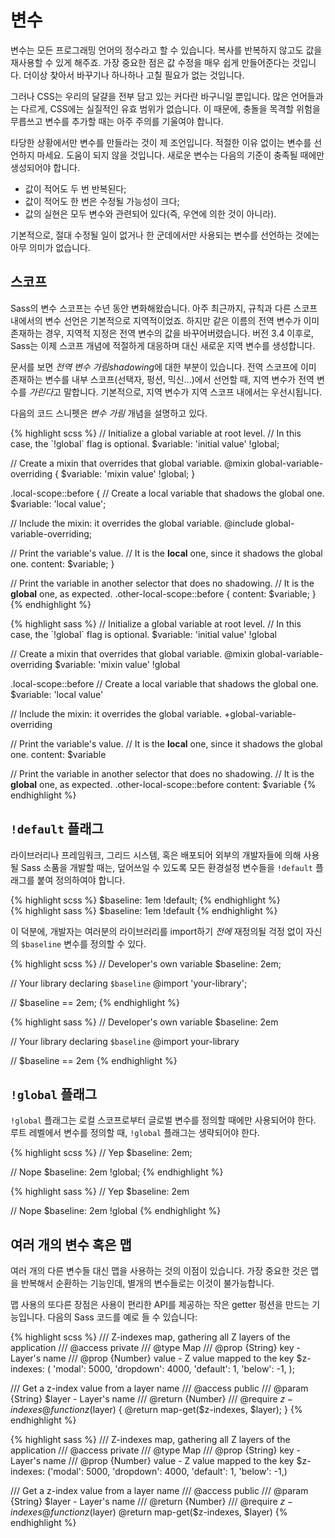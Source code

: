 
# 변수

변수는 모든 프로그래밍 언어의 정수라고 할 수 있습니다. 복사를 반복하지 않고도 값을 재사용할 수 있게 해주죠. 가장 중요한 점은 값 수정을 매우 쉽게 만들어준다는 것입니다. 더이상 찾아서 바꾸기나 하나하나 고칠 필요가 없는 것입니다.

그러나 CSS는 우리의 달걀을 전부 담고 있는 커다란 바구니일 뿐입니다. 많은 언어들과는 다르게, CSS에는 실질적인 유효 범위가 없습니다. 이 때문에, 충돌을 목격할 위험을 무릅쓰고 변수를 추가할 때는 아주 주의를 기울여야 합니다.

타당한 상황에서만 변수를 만들라는 것이 제 조언입니다. 적절한 이유 없이는 변수를 선언하지 마세요. 도움이 되지 않을 것입니다. 새로운 변수는 다음의 기준이 충족될 때에만 생성되어야 합니다.

* 값이 적어도 두 번 반복된다;
* 값이 적어도 한 번은 수정될 가능성이 크다;
* 값의 실현은 모두 변수와 관련되어 있다(즉, 우연에 의한 것이 아니라).

기본적으로, 절대 수정될 일이 없거나 한 군데에서만 사용되는 변수를 선언하는 것에는 아무 의미가 없습니다.






## 스코프

Sass의 변수 스코프는 수년 동안 변화해왔습니다. 아주 최근까지, 규칙과 다른 스코프 내에서의 변수 선언은 기본적으로 지역적이었죠. 하지만 같은 이름의 전역 변수가 이미 존재하는 경우, 지역적 지정은 전역 변수의 값을 바꾸어버렸습니다. 버전 3.4 이후로, Sass는 이제 스코프 개념에 적절하게 대응하며 대신 새로운 지역 변수를 생성합니다.

문서를 보면 *전역 변수 가림shadowing*에 대한 부분이 있습니다. 전역 스코프에 이미 존재하는 변수를 내부 스코프(선택자, 펑션, 믹신...)에서 선언할 때, 지역 변수가 전역 변수를 *가린다*고 말합니다. 기본적으로, 지역 변수가 지역 스코프 내에서는 우선시됩니다.

다음의 코드 스니펫은 *변수 가림* 개념을 설명하고 있다.

<div class="code-block">
  <div class="code-block__wrapper" data-syntax="scss">
{% highlight scss %}
// Initialize a global variable at root level.
// In this case, the `!global` flag is optional.
$variable: 'initial value' !global;

// Create a mixin that overrides that global variable.
@mixin global-variable-overriding {
  $variable: 'mixin value' !global;
}

.local-scope::before {
  // Create a local variable that shadows the global one.
  $variable: 'local value';

  // Include the mixin: it overrides the global variable.
  @include global-variable-overriding;

  // Print the variable's value.
  // It is the **local** one, since it shadows the global one.
  content: $variable;
}

// Print the variable in another selector that does no shadowing.
// It is the **global** one, as expected.
.other-local-scope::before {
  content: $variable;
}
{% endhighlight %}
  </div>
  <div class="code-block__wrapper" data-syntax="sass">
{% highlight sass %}
// Initialize a global variable at root level.
// In this case, the `!global` flag is optional.
$variable: 'initial value' !global

// Create a mixin that overrides that global variable.
@mixin global-variable-overriding
  $variable: 'mixin value' !global

.local-scope::before
  // Create a local variable that shadows the global one.
  $variable: 'local value'

  // Include the mixin: it overrides the global variable.
  +global-variable-overriding

  // Print the variable's value.
  // It is the **local** one, since it shadows the global one.
  content: $variable

// Print the variable in another selector that does no shadowing.
// It is the **global** one, as expected.
.other-local-scope::before
  content: $variable
{% endhighlight %}
  </div>
</div>






## `!default` 플래그

라이브러리나 프레임워크, 그리드 시스템, 혹은 배포되어 외부의 개발자들에 의해 사용될 Sass 소품을 개발할 때는, 덮어쓰일 수 있도록 모든 환경설정 변수들을 `!default` 플래그를 붙여 정의하여야 합니다.

<div class="code-block">
  <div class="code-block__wrapper" data-syntax="scss">
{% highlight scss %}
$baseline: 1em !default;
{% endhighlight %}
  </div>
  <div class="code-block__wrapper" data-syntax="sass">
{% highlight sass %}
$baseline: 1em !default
{% endhighlight %}
  </div>
</div>

이 덕분에, 개발자는 여러분의 라이브러리를 import하기 *전에* 재정의될 걱정 없이 자신의 `$baseline` 변수를 정의할 수 있다.

<div class="code-block">
  <div class="code-block__wrapper" data-syntax="scss">
{% highlight scss %}
// Developer's own variable
$baseline: 2em;

// Your library declaring `$baseline`
@import 'your-library';

// $baseline == 2em;
{% endhighlight %}
  </div>
  <div class="code-block__wrapper" data-syntax="sass">
{% highlight sass %}
// Developer's own variable
$baseline: 2em

// Your library declaring `$baseline`
@import your-library

// $baseline == 2em
{% endhighlight %}
  </div>
</div>






## `!global` 플래그

`!global` 플래그는 로컬 스코프로부터 글로벌 변수를 정의할 때에만 사용되어야 한다.
루트 레벨에서 변수를 정의할 때, `!global` 플래그는 생략되어야 한다.

<div class="code-block">
  <div class="code-block__wrapper" data-syntax="scss">
{% highlight scss %}
// Yep
$baseline: 2em;

// Nope
$baseline: 2em !global;
{% endhighlight %}
  </div>
  <div class="code-block__wrapper" data-syntax="sass">
{% highlight sass %}
// Yep
$baseline: 2em

// Nope
$baseline: 2em !global
{% endhighlight %}
  </div>
</div>






## 여러 개의 변수 혹은 맵

여러 개의 다른 변수들 대신 맵을 사용하는 것의 이점이 있습니다. 가장 중요한 것은 맵을 반복해서 순환하는 기능인데, 별개의 변수들로는 이것이 불가능합니다.

맵 사용의 또다른 장점은 사용이 편리한 API를 제공하는 작은 getter 펑션을 만드는 기능입니다. 다음의 Sass 코드를 예로 들 수 있습니다:

<div class="code-block">
  <div class="code-block__wrapper" data-syntax="scss">
{% highlight scss %}
/// Z-indexes map, gathering all Z layers of the application
/// @access private
/// @type Map
/// @prop {String} key - Layer's name
/// @prop {Number} value - Z value mapped to the key
$z-indexes: (
  'modal': 5000,
  'dropdown': 4000,
  'default': 1,
  'below': -1,
);

/// Get a z-index value from a layer name
/// @access public
/// @param {String} $layer - Layer's name
/// @return {Number}
/// @require $z-indexes
@function z($layer) {
  @return map-get($z-indexes, $layer);
}
{% endhighlight %}
  </div>
  <div class="code-block__wrapper" data-syntax="sass">
{% highlight sass %}
/// Z-indexes map, gathering all Z layers of the application
/// @access private
/// @type Map
/// @prop {String} key - Layer's name
/// @prop {Number} value - Z value mapped to the key
$z-indexes: ('modal': 5000, 'dropdown': 4000, 'default': 1, 'below': -1,)

/// Get a z-index value from a layer name
/// @access public
/// @param {String} $layer - Layer's name
/// @return {Number}
/// @require $z-indexes
@function z($layer)
  @return map-get($z-indexes, $layer)
{% endhighlight %}
  </div>
</div>

